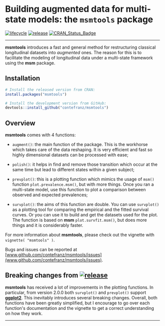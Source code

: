 # Building augmented data for multi-state models: the `msmtools` package

[![lifecycle](https://lifecycle.r-lib.org/articles/figures/lifecycle-maturing.svg)](https://www.tidyverse.org/lifecycle/#maturing)
[![release](https://img.shields.io/badge/dev.%20version-2.0.0-blue)](https://github.com/contefranz/OpTop/releases/tag/2.0.0)
[![CRAN\_Status\_Badge](http://www.r-pkg.org/badges/version/msmtools)](https://cran.r-project.org/package=msmtools)

***

**msmtools** introduces a fast and general method for restructuring classical 
longitudinal datasets into *augmented* ones. The reason for this is to 
facilitate the modeling of longitudinal data under a multi-state framework 
using the **msm** package.

## Installation

``` r
# Install the released version from CRAN:
install.packages("msmtools")

# Install the development version from GitHub:
devtools::install_github("contefranz/msmtools")
```

## Overview

**msmtools** comes with 4 functions: 

* `augment()`: the main function of the package. This is the workhorse which 
takes care of the data reshaping. It is very efficient and fast so highly 
dimensional datasets can be processed with ease;

* `polish()`: it helps in find and remove those transition which occur at the 
same time but lead to different states within a given subject;

* `prevplot()`: this is a plotting function which mimics the usage of `msm()` 
function `plot.prevalence.msm()`, but with more things. Once you ran a 
multi-state model, use this function to plot a comparison between observed and 
expected prevalences;

* `survplot()`: the aims of this function are double. You can use `survplot()` 
as a plotting tool for comparing the empirical and the fitted survival curves. 
Or you can use it to build and get the datasets used for the plot. 
The function is based on **msm** `plot.survfit.msm()`, but does more things and 
it is considerably faster.

For more information about **msmtools**, please check out the vignette with 
`vignette( "msmtools" )`.

Bugs and issues can be reported at
[www.github.com/contefranz/msmtools/issues](www.github.com/contefranz/msmtools/issues).

## Breaking changes from [![release](https://img.shields.io/badge/dev.%20version-2.0.0-blue)](https://github.com/contefranz/OpTop/releases/tag/2.0.0)

**msmtools** has received a lot of improvements in the plotting functions. In particular, from
version 2.0.0 both `survplot()` and `prevplot()` support [**ggplot2**](https://ggplot2.tidyverse.org). 
This inevitably introduces
several breaking changes. Overall, both functions have been greatly simplified, but I encourage
to go over each function's documentation and the vignette to get a correct understanding on how they
work.

***
